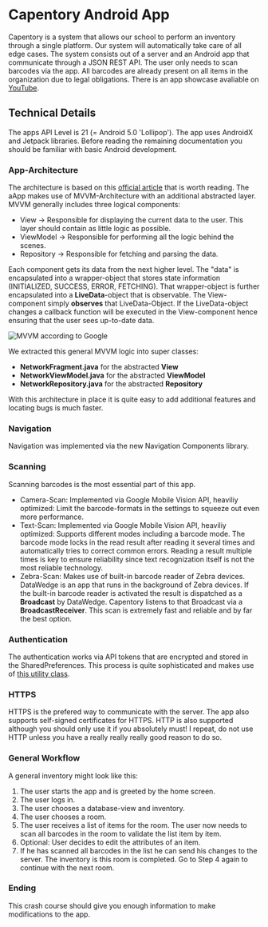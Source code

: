 # Capentory Android App

Capentory is a system that allows our school to perform an inventory through a single platform. Our system will automatically take care of all edge cases. The system consists out of a server and an Android app that communicate through a JSON REST API. The user only needs to scan barcodes via the app. All barcodes are already present on all items in the organization due to legal obligations. There is an app showcase avaliable on [YouTube](https://www.youtube.com/watch?v=ktoLtNBN13E).

## Technical Details

The apps API Level is 21 (= Android 5.0 'Lollipop'). The app uses AndroidX and Jetpack libraries. Before reading the remaining documentation you should be familiar with basic Android development.

### App-Architecture 

The architecture is based on this [official article](https://developer.android.com/jetpack/guide) that is worth reading. The aApp makes use of MVVM-Architecture with an additional abstracted layer. MVVM generally includes three logical components:

* View -> Responsible for displaying the current data to the user. This layer should contain as little logic as possible.
* ViewModel -> Responsible for performing all the logic behind the scenes. 
* Repository -> Responsible for fetching and parsing the data.

Each component gets its data from the next higher level. The "data" is encapsulated into a wrapper-object that stores state information (INITIALIZED, SUCCESS, ERROR, FETCHING). That wrapper-object is further encapsulated into a **LiveData**-object that is observable. The View-component simply **observes** that LiveData-Object. If the LiveData-object changes a callback function will be executed in the View-component hence ensuring that the user sees up-to-date data. 

![MVVM according to Google](https://developer.android.com/topic/libraries/architecture/images/final-architecture.png)
          
We extracted this general MVVM logic into super classes:

* **NetworkFragment.java** for the abstracted **View**
* **NetworkViewModel.java** for the abstracted **ViewModel**
* **NetworkRepository.java** for the abstracted **Repository**

With this architecture in place it is quite easy to add additional features and locating bugs is much faster.


### Navigation

Navigation was implemented via the new Navigation Components library.

### Scanning

Scanning barcodes is the most essential part of this app.

* Camera-Scan: Implemented via Google Mobile Vision API, heaviliy optimized: Limit the barcode-formats in the settings to squeeze out even more performance. 
* Text-Scan: Implemented via Google Mobile Vision API, heaviliy optimized: Supports different modes including a barcode mode. The barcode mode locks in the read result after reading it several times and automatically tries to correct common errors. Reading a result multiple times is key to ensure reliability since text recognization itself is not the most reliable technology.
* Zebra-Scan: Makes use of built-in barcode reader of Zebra devices. DataWedge is an app that runs in the background of Zebra devices. If the built-in barcode reader is activated the result is dispatched as a **Broadcast** by DataWedge. Capentory listens to that Broadcast via a **BroadcastReceiver**. This scan is extremely fast and reliable and by far the best option. 

### Authentication

The authentication works via API tokens that are encrypted and stored in the SharedPreferences. This process is quite sophisticated and makes use of [this utility class](https://gist.github.com/Diederikjh/36ae22d5fde9d8f671a70b5d8cada90e).

### HTTPS

HTTPS is the prefered way to communicate with the server. The app also supports self-signed certificates for HTTPS. HTTP is also supported although you should only use it if you absolutely must! I repeat, do not use HTTP unless you have a really really really good reason to do so. 

### General Workflow

A general inventory might look like this:

1. The user starts the app and is greeted by the home screen.
2. The user logs in.
3. The user chooses a database-view and inventory.
4. The user chooses a room.
5. The user receives a list of items for the room. The user now needs to scan all barcodes in the room to validate the list item by item. 
6. Optional: User decides to edit the attributes of an item. 
7. If he has scanned all barcodes in the list he can send his changes to the server. The inventory is this room is completed. Go to Step 4 again to continue with the next room. 

### Ending

This crash course should give you enough information to make modifications to the app.






